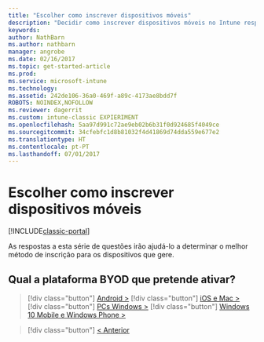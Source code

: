 ```yaml
---
title: "Escolher como inscrever dispositivos móveis"
description: "Decidir como inscrever dispositivos móveis no Intune respondendo a algumas perguntas simples"
keywords: 
author: NathBarn
ms.author: nathbarn
manager: angrobe
ms.date: 02/16/2017
ms.topic: get-started-article
ms.prod: 
ms.service: microsoft-intune
ms.technology: 
ms.assetid: 242de106-36a0-469f-a89c-4173ae8bdd7f
ROBOTS: NOINDEX,NOFOLLOW
ms.reviewer: dagerrit
ms.custom: intune-classic EXPIERIMENT
ms.openlocfilehash: 5aa97d991c72ae9eb02b6b31f0d924685f4049ce
ms.sourcegitcommit: 34cfebfc1d8b81032f4d41869d74dda559e677e2
ms.translationtype: HT
ms.contentlocale: pt-PT
ms.lasthandoff: 07/01/2017
---
```

# <a name="choose-how-to-enroll-mobile-devices"></a>Escolher como inscrever dispositivos móveis

[!INCLUDE[classic-portal](../includes/classic-portal.md)]

As respostas a esta série de questões irão ajudá-lo a determinar o melhor método de inscrição para os dispositivos que gere.

## <a name="which-byod-platform-do-you-want-to-enable"></a>**Qual a plataforma BYOD que pretende ativar?**

> [!div  class="button"]
[Android >](/intune-classic/deploy-use/set-up-android-management-with-microsoft-intune)
> [!div class="button"]
[iOS e Mac >](/intune-classic/deploy-use/set-up-ios-and-mac-management-with-microsoft-intune)
> [!div class="button"]
[PCs Windows >](/intune-classic/deploy-use/set-up-windows-device-management-with-microsoft-intune)
> [!div class="button"]
[Windows 10 Mobile e Windows Phone >](/intune-classic/deploy-use/set-up-windows-phone-management-with-microsoft-intune)


> [!div class="button"]
[< Anterior](choose-how-to-enroll-devices1.md)
